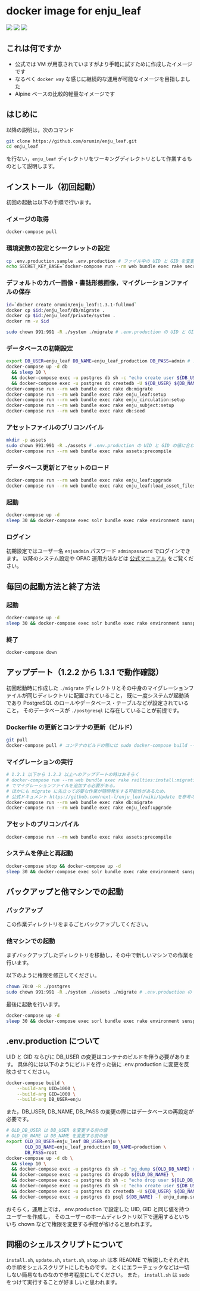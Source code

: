 # docker image for enju_leaf

![](https://img.shields.io/docker/automated/orumin/enju_leaf.svg?style#flat-square)
![](https://img.shields.io/microbadger/image-size/orumin/enju_leaf.svg?style#flat-square)
![](https://img.shields.io/microbadger/layers/orumin/enju_leaf.svg?style#flat-square)

## これは何ですか

- 公式では VM が用意されていますがより手軽に試すために作成したイメージです
- なるべく `docker way` な感じに継続的な運用が可能なイメージを目指しました
- Alpine ベースの比較的軽量なイメージです

## はじめに

以降の説明は，次のコマンド

```sh
git clone https://github.com/orumin/enju_leaf.git
cd enju_leaf
```

を行ない，`enju_leaf` ディレクトリをワーキングディレクトリとして作業するものとして説明します。

## インストール（初回起動）

初回の起動は以下の手順で行います。

### イメージの取得

```sh
docker-compose pull
```

### 環境変数の設定とシークレットの設定

```sh
cp .env.production.sample .env.production # ファイル中の UID と GID を変更する際には docker-compose build が必要。後述。
echo SECRET_KEY_BASE=`docker-compose run --rm web bundle exec rake secret` >> .env.production
```

### デフォルトのカバー画像・書誌形態画像，マイグレーションファイルの保存

```sh
id=`docker create orumin/enju_leaf:1.3.1-fullmod`
docker cp $id:/enju_leaf/db/migrate .
docker cp $id:/enju_leaf/private/system .
docker rm -v $id

sudo chown 991:991 -R ./system ./migrate # .env.production の UID と GID の値に合わせる
```

### データベースの初期設定

```sh
export DB_USER=enju_leaf DB_NAME=enju_leaf_production DB_PASS=admin # .env.production に合わせる
docker-compose up -d db
  && sleep 10 \
  && docker-compose exec -u postgres db sh -c "echo create user ${DB_USER} with password \'${DB_PASS}\' createdb\; | psql -f -" \
  && docker-compose exec -u postgres db createdb -U ${DB_USER} ${DB_NAME}
docker-compose run --rm web bundle exec rake db:migrate
docker-compose run --rm web bundle exec rake enju_leaf:setup
docker-compose run --rm web bundle exec rake enju_circulation:setup
docker-compose run --rm web bundle exec rake enju_subject:setup
docker-compose run --rm web bundle exec rake db:seed
```

### アセットファイルのプリコンパイル

```sh
mkdir -p assets
sudo chown 991:991 -R ./assets # .env.production の UID と GID の値に合わせる
docker-compose run --rm web bundle exec rake assets:precompile
```

### データベース更新とアセットのロード

```sh
docker-compose run --rm web bundle exec rake enju_leaf:upgrade
docker-compose run --rm web bundle exec rake enju_leaf:load_asset_files
```

### 起動

```sh
docker-compose up -d
sleep 30 && docker-compose exec solr bundle exec rake environment sunspot:reindex
```

### ログイン

初期設定ではユーザー名 `enjuadmin` パスワード `adminpassword` でログインできます。
以降のシステム設定や OPAC 運用方法などは [公式マニュアル](https://next-l.github.io/manual/1.3/) をご覧ください。

## 毎回の起動方法と終了方法

### 起動

```sh
docker-compose up -d
sleep 30 && docker-compose exec solr bundle exec rake environment sunspot:reindex
```

### 終了

```sh
docker-compose down
```

## アップデート（1.2.2 から 1.3.1 で動作確認）

初回起動時に作成した `./migrate` ディレクトリとその中身のマイグレーションファイルが同じディレクトリに配置されていること，
既に一度システムが起動済であり PostgreSQL のロールやデータベース・テーブルなどが設定されていること，
そのデータベースが `./postgresql` に存在していることが前提です。

### Dockerfile の更新とコンテナの更新（ビルド）

```sh
git pull
docker-compose pull # コンテナのビルドの際には sudo docker-compose build --pull
```

### マイグレーションの実行

```sh
# 1.2.1 以下から 1.2.2 以上へのアップデートの時はおそらく
# docker-compose run --rm web bundle exec rake railties:install:migrations
# でマイグレーションファイルを追加する必要がある。
# ほかにも migrate に先立って必要な作業が随時発生する可能性があるため，
# 公式ドキュメント https://github.com/next-l/enju_leaf/wiki/Update を参考の上で実施すること
docker-compose run --rm web bundle exec rake db:migrate
docker-compose run --rm web bundle exec rake enju_leaf:upgrade
```

### アセットのプリコンパイル

```sh
docker-compose run --rm web bundle exec rake assets:precompile
```

### システムを停止と再起動

```sh
docker-compose stop && docker-compose up -d
sleep 30 && docker-compose exec solr bundle exec rake environment sunspot:reindex
```

## バックアップと他マシンでの起動

### バックアップ

この作業ディレクトリをまるごとバックアップしてください。

### 他マシンでの起動

まずバックアップしたディレクトリを移動し，その中で新しいマシンでの作業を行います。

以下のように権限を修正してください。

```sh
chown 70:0 -R ./postgres
sudo chown 991:991 -R ./system ./assets ./migrate # .env.production の UID と GID の値に合わせる
```

最後に起動を行います。

```sh
docker-compose up -d
sleep 30 && docker-compose exec sorl bundle exec rake environment sunspot:reindex
```

## .env.production について

UID と GID ならびに DB_USER の変更はコンテナのビルドを伴う必要があります。
具体的には以下のようにビルドを行った後に .env.production に変更を反映させてください。

```sh
docker-compose build \
    --build-arg UID=1000 \
    --build-arg GID=1000 \
    --build-arg DB_USER=enju
```

また，DB_USER, DB_NAME, DB_PASS の変更の際にはデータベースの再設定が必要です。

```sh
# OLD_DB_USER は DB_USER を変更する前の値
# OLD_DB_NAME は DB_NAME を変更する前の値
export OLD_DB_USER=enju_leaf DB_USER=enju \
       OLD_DB_NAME=enju_leaf_production DB_NAME=production \
       DB_PASS=root
docker-compose up -d db \
  && sleep 10 \
  && docker-compose exec -u postgres db sh -c "pg_dump ${OLD_DB_NAME} > enju_dump.sql" \
  && docker-compose exec -u postgres db dropdb ${OLD_DB_NAME} \
  && docker-compose exec -u postgres db sh -c "echo drop user ${OLD_DB_USER} | psql -f -" \
  && docker-compose exec -u postgres db sh -c "echo create user ${DB_USER} with password \'${DB_PASS}\' createdb\; | psql -f -" \
  && docker-compose exec -u postgres db createdb -U ${DB_USER} ${DB_NAME}
  && docker-compose exec -u postgres db psql ${DB_NAME} -f enju_dump.sql
```

おそらく，運用上では，.env.production で設定した UID, GID と同じ値を持つユーザーを作成し，
そのユーザーのホームディレクトリ以下で運用するといちいち chown などで権限を変更する手間が省けると思われます。

## 同梱のシェルスクリプトについて

`install.sh`, `update.sh`, `start.sh`, `stop.sh` は本 README で解説したそれぞれの手順をシェルスクリプトにしたものです。
とくにエラーチェックなどは一切しない簡易なものなので参考程度にしてください。
また， `install.sh` は `sudo` をつけて実行することが好ましいと思われます。

